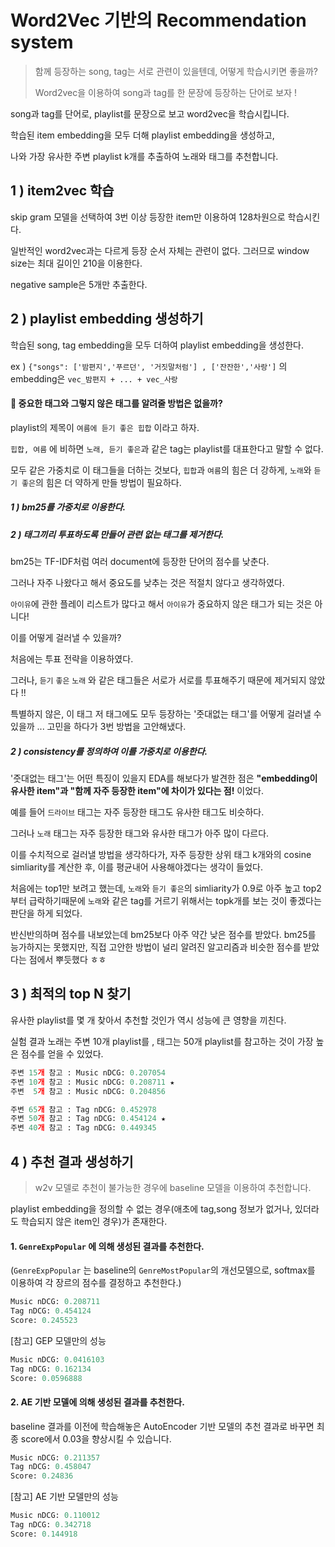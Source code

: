 # Word2Vec 기반의 Recommendation system

> 함께 등장하는 song, tag는 서로 관련이 있을텐데, 어떻게 학습시키면 좋을까?
>
> Word2vec을 이용하여 song과 tag를 한 문장에 등장하는 단어로 보자 !

song과 tag를 단어로, playlist를 문장으로 보고 word2vec을 학습시킵니다.

학습된 item embedding을 모두 더해 playlist embedding을 생성하고,

나와 가장 유사한 주변 playlist k개를 추출하여 노래와 태그를 추천합니다.



## 1 ) item2vec 학습

skip gram 모델을 선택하여 3번 이상 등장한 item만 이용하여 128차원으로 학습시킨다.

일반적인 word2vec과는 다르게 등장 순서 자체는 관련이 없다. 그러므로 window size는 최대 길이인 210을 이용한다.

negative sample은 5개만 추출한다.



## 2 ) playlist embedding 생성하기

학습된 song, tag embedding을 모두 더하여 playlist embedding을 생성한다.

ex ) `{"songs": ['밤편지','푸르던', '거짓말처럼'] , ['잔잔한','사랑']` 의 embedding은 `vec_밤편지 + ... + vec_사랑`



#### :thinking: 중요한 태그와 그렇지 않은 태그를 알려줄 방법은 없을까?

playlist의 제목이 `여름에 듣기 좋은 힙합` 이라고 하자.

 `힙합, 여름` 에 비하면  `노래, 듣기 좋은`과 같은 tag는 playlist를 대표한다고 말할 수 없다.

모두 같은 가중치로 이 태그들을 더하는 것보다, `힙합`과 `여름`의 힘은 더 강하게, `노래`와 `듣기 좋은`의 힘은 더 약하게 만들 방법이 필요하다.



##### 1 ) bm25를 가중치로 이용한다.



##### 2 ) 태그끼리 투표하도록 만들어 관련 없는 태그를 제거한다.

##### 

bm25는 TF-IDF처럼 여러 document에 등장한 단어의 점수를 낮춘다.

그러나 자주 나왔다고 해서 중요도를 낮추는 것은 적절치 않다고 생각하였다.

`아이유`에 관한 플레이 리스트가 많다고 해서 `아이유`가 중요하지 않은 태그가 되는 것은 아니다!



이를 어떻게 걸러낼 수 있을까?

처음에는 투표 전략을 이용하였다.

그러나, `듣기` `좋은` `노래` 와 같은 태그들은 서로가 서로를 투표해주기 때문에 제거되지 않았다 !!



특별하지 않은, 이 태그 저 태그에도 모두 등장하는 '줏대없는 태그'를 어떻게 걸러낼 수 있을까 ... 고민을 하다가 3번 방법을 고안해냈다.



##### 2 ) consistency를 정의하여 이를 가중치로 이용한다.

'줏대없는 태그'는 어떤 특징이 있을지 EDA를 해보다가 발견한 점은 **"embedding이 유사한 item"과 "함께 자주 등장한 item"에 차이가 있다는 점!** 이었다.

예를 들어 `드라이브` 태그는 자주 등장한 태그도 유사한 태그도 비슷하다.



그러나 `노래` 태그는 자주 등장한 태그와 유사한 태그가 아주 많이 다르다.



이를 수치적으로 걸러낼 방법을 생각하다가, 자주 등장한 상위 태그 k개와의 cosine simliarity를 계산한 후, 이를 평균내어 사용해야겠다는 생각이 들었다.

처음에는 top1만 보려고 했는데, `노래`와 `듣기 좋은`의 simliarity가 0.9로 아주 높고 top2부터 급락하기때문에 `노래`와 같은 tag를 거르기 위해서는 topk개를 보는 것이 좋겠다는 판단을 하게 되었다.



반신반의하며 점수를 내보았는데 bm25보다 아주 약간 낮은 점수를 받았다. bm25를 능가하지는 못했지만, 직접 고안한 방법이 널리 알려진 알고리즘과 비슷한 점수를 받았다는 점에서 뿌듯했다 ㅎㅎ



## 3 ) 최적의 top N 찾기

유사한 playlist를 몇 개 찾아서 추천할 것인가 역시 성능에 큰 영향을 끼친다.

실험 결과 노래는 주변 10개 playlist를 , 태그는 50개 playlist를 참고하는 것이 가장 높은 점수를 얻을 수 있었다.

```python
주변 15개 참고 : Music nDCG: 0.207054
주변 10개 참고 : Music nDCG: 0.208711 ★
주변  5개 참고 : Music nDCG: 0.204856
```

```python
주변 65개 참고 : Tag nDCG: 0.452978
주변 50개 참고 : Tag nDCG: 0.454124 ★
주변 40개 참고 : Tag nDCG: 0.449345
```



## 4 ) 추천 결과 생성하기

> w2v 모델로 추천이 불가능한 경우에 baseline 모델을 이용하여 추천합니다.



playlist embedding을 정의할 수 없는 경우(애초에 tag,song 정보가 없거나, 있더라도 학습되지 않은 item인 경우)가 존재한다.



#### 1.  `GenreExpPopular` 에 의해 생성된 결과를 추천한다.

(`GenreExpPopular` 는 baseline의 `GenreMostPopular`의 개선모델으로, softmax를 이용하여 각 장르의 점수를 결정하고 추천한다.)

```python
Music nDCG: 0.208711
Tag nDCG: 0.454124
Score: 0.245523
```

[참고] GEP 모델만의 성능

```python
Music nDCG: 0.0416103
Tag nDCG: 0.162134
Score: 0.0596888
```



#### 2. AE 기반 모델에 의해 생성된 결과를 추천한다.

baseline 결과를 이전에 학습해놓은 AutoEncoder 기반 모델의 추천 결과로 바꾸면 최종 score에서 0.03을 향상시킬 수 있습니다.

```python
Music nDCG: 0.211357
Tag nDCG: 0.458047
Score: 0.24836
```

[참고] AE 기반 모델만의 성능

```python
Music nDCG: 0.110012
Tag nDCG: 0.342718
Score: 0.144918
```